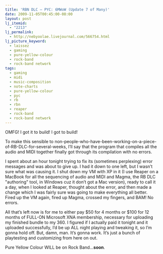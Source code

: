 ```yaml
---
title: 'RBN DLC – PYC: 6MWoW (Update 7 of Many)'
date: 2009-11-05T00:45:00-08:00
layout: post
lj_itemid:
  - "2213"
lj_permalink:
  - http://nebyoolae.livejournal.com/566754.html
lj_picture_keyword:
  - laissez
  - gaming
  - pure-yellow-colour
  - rock-band
  - rock-band network
tags:
  - gaming
  - midi
  - music-composition
  - note-charts
  - pure-yellow-colour
  - pyc
  - rb
  - rbn
  - reaper
  - rock-band
  - rock-band network
---
```

OMFG! I got it to build! I got to build!

To make this sensible to non-people-who-have-been-working-on-a-piece-of-RB-DLC-for-several-weeks, I&#8217;ll say that the program that compiles all the audio and MIDI together finally got through its compilation with no errors.

<!--more-->

I spent about an hour tonight trying to fix its (sometimes perplexing) error messages and was about to give up. I had it down to one left, but I wasn&#8217;t sure what was causing it. I shut down my VM with XP in it (I use Reaper on a MacBook for all the sequencing of audio and MIDI and Magma, the RB DLC "authoring" tool, in Windows cuz it don&#8217;t got a Mac version), ready to call it a day, when I looked at Reaper, thought about the error, and then made a change which I was fairly sure was going to make everything all better. Fired up the VM again, fired up Magma, crossed my fingers, and BAM! No errors.

All that&#8217;s left now is for me to either pay $50 for 4 months or $100 for 12 months of FULL-ON Microsoft XNA membership, necessary for uploading my finished bundle to my 360. I figured if I actually paid it tonight and it uploaded successfully, I&#8217;d be up ALL night playing and tweaking it, so I&#8217;m gonna hold off. But, damn, man. It&#8217;s gonna work. It&#8217;s just a bunch of playtesting and customizing from here on out.

Pure Yellow Colour WILL be on Rock Band&#8230;**soon**.
